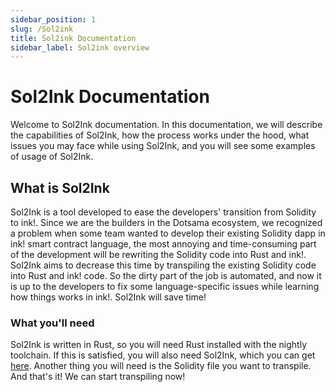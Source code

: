```yaml
---
sidebar_position: 1
slug: /Sol2ink
title: Sol2ink Documentation
sidebar_label: Sol2ink overview
---
```


# Sol2Ink Documentation

Welcome to Sol2Ink documentation. In this documentation, we will describe the capabilities of Sol2Ink, how the process works under the hood,
what issues you may face while using Sol2Ink, and you will see some examples of usage of Sol2Ink.

## What is Sol2Ink

Sol2Ink is a tool developed to ease the developers' transition from Solidity to ink!. Since we are the builders in the Dotsama ecosystem, we recognized a problem when some team wanted to develop their existing Solidity dapp in ink! smart contract language, the most annoying and time-consuming part of the development will be rewriting the Solidity code into Rust and ink!. Sol2Ink aims to decrease this time by transpiling the existing Solidity code into Rust and ink! code. So the dirty part of the job is automated, and now it is up to the developers to fix some language-specific issues while learning how things works in ink!. Sol2Ink will save time!

### What you'll need

Sol2Ink is written in Rust, so you will need Rust installed with the nightly toolchain. If this is satisfied, you will also need Sol2Ink, which you can get [here](https://github.com/Supercolony-net/sol2ink/releases/tag/v1.0.0). Another thing you will need is the Solidity file you want to transpile. And that's it! We can start transpiling now!
